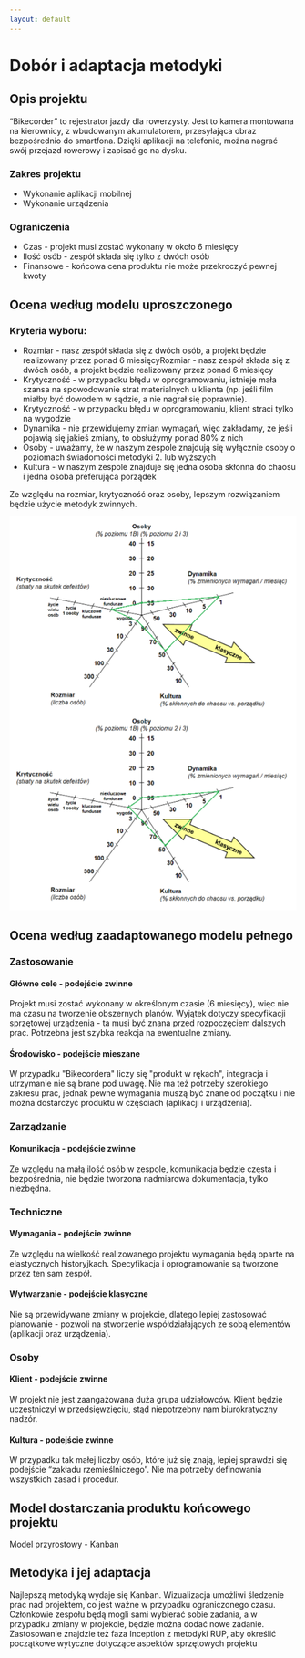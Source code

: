 ```yaml
---
layout: default
---
```

<h1>Dobór i adaptacja metodyki</h1>

<h2>Opis projektu</h2>
<p>“Bikecorder” to rejestrator jazdy dla rowerzysty. Jest to kamera montowana na kierownicy, z wbudowanym akumulatorem, przesyłająca obraz bezpośrednio do smartfona. Dzięki aplikacji na telefonie, można nagrać swój przejazd rowerowy i zapisać go na dysku.</p>

<h3>Zakres projektu</h3>
<ul>
  <li>Wykonanie aplikacji mobilnej</li>
  <li>Wykonanie urządzenia</li>
</ul>

<h3>Ograniczenia</h3>
<ul>
  <li>Czas - projekt musi zostać wykonany w około 6 miesięcy</li>
  <li>Ilość osób - zespół składa się tylko z dwóch osób</li>
  <li>Finansowe - końcowa cena produktu nie może przekroczyć pewnej kwoty</li>
</ul>

<h2>Ocena według modelu uproszczonego</h2>

<h3>Kryteria wyboru:</h3>
<ul>
  <li>Rozmiar - nasz zespół składa się z dwóch osób, a projekt będzie realizowany przez ponad 6 miesięcyRozmiar - nasz zespół składa się z dwóch osób, a projekt będzie realizowany przez ponad 6 miesięcy</li>
  <li>Krytyczność - w przypadku błędu w oprogramowaniu, istnieje mała szansa na spowodowanie strat materialnych u klienta (np. jeśli film miałby być dowodem w sądzie, a nie nagrał się poprawnie).</li>
  <li>Krytyczność - w przypadku błędu w oprogramowaniu, klient straci tylko na wygodzie</li>
  <li>Dynamika - nie przewidujemy zmian wymagań, więc zakładamy, że jeśli pojawią się jakieś zmiany, to obsłużymy ponad 80% z nich</li>
  <li>Osoby - uważamy, że w naszym zespole znajdują się wyłącznie osoby o poziomach świadomości metodyki 2. lub wyższych</li>
  <li>Kultura - w naszym zespole znajduje się jedna osoba skłonna do chaosu i jedna osoba preferująca porządek</li>
</ul>

<p>Ze względu na rozmiar, krytyczność oraz osoby, lepszym rozwiązaniem będzie użycie metodyk zwinnych.</p>

<img src="pics/metodyka1.PNG" />

<h2>Ocena według zaadaptowanego modelu pełnego</h2>

<h3>Zastosowanie</h3>

<h4>Główne cele - podejście zwinne</h4>
<p>Projekt musi zostać wykonany w określonym czasie (6 miesięcy), więc nie ma czasu na tworzenie obszernych planów. Wyjątek dotyczy specyfikacji sprzętowej urządzenia - ta musi być znana przed rozpoczęciem dalszych prac. Potrzebna jest szybka reakcja na ewentualne zmiany.</p>

<h4>Środowisko - podejście mieszane</h4>
<p>W przypadku "Bikecordera" liczy się "produkt w rękach", integracja i utrzymanie nie są brane pod uwagę. Nie ma też potrzeby szerokiego zakresu prac, jednak pewne wymagania muszą być znane od początku i nie można dostarczyć produktu w częściach (aplikacji i urządzenia).</p>

<h3>Zarządzanie</h3>

<h4>Komunikacja - podejście zwinne</h4>
<p>Ze względu na małą ilość osób w zespole, komunikacja będzie częsta i bezpośrednia, nie będzie tworzona nadmiarowa dokumentacja, tylko niezbędna.</p>

<h3>Techniczne</h3>

<h4>Wymagania - podejście zwinne</h4>
<p>Ze względu na wielkość realizowanego projektu wymagania będą oparte na elastycznych historyjkach. Specyfikacja i oprogramowanie są tworzone przez ten sam zespół.</p>

<h4>Wytwarzanie - podejście klasyczne</h4>
<p>Nie są przewidywane zmiany w projekcie, dlatego lepiej zastosować planowanie - pozwoli na stworzenie współdziałających ze sobą elementów (aplikacji oraz urządzenia).</p>

<h3>Osoby</h3>

<h4>Klient - podejście zwinne</h4>
<p>W projekt nie jest zaangażowana duża grupa udziałowców. Klient będzie uczestniczył w przedsięwzięciu, stąd niepotrzebny nam biurokratyczny nadzór.</p>

<h4>Kultura - podejście zwinne</h4>
<p>W przypadku tak małej liczby osób, które już się znają, lepiej sprawdzi się podejście “zakładu rzemieślniczego”. Nie ma potrzeby definowania wszystkich zasad i procedur.</p>

<h2>Model dostarczania produktu końcowego projektu</h2>
<p>Model przyrostowy - Kanban</p>

<h2>Metodyka i jej adaptacja</h2>
<p>Najlepszą metodyką wydaje się Kanban. Wizualizacja umożliwi śledzenie prac nad projektem, co jest ważne w przypadku ograniczonego czasu. Członkowie zespołu będą mogli sami wybierać sobie zadania, a w przypadku zmiany w projekcie, będzie można dodać nowe zadanie. Zastosowanie znajdzie też faza Inception z metodyki RUP, aby określić początkowe wytyczne dotyczące aspektów sprzętowych projektu</p>